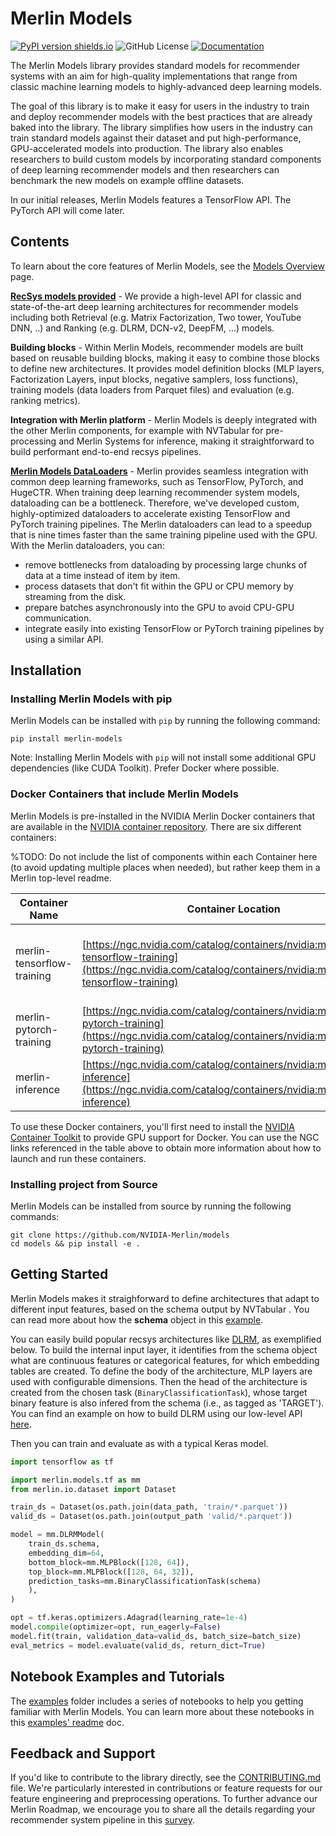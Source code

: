 # Merlin Models 
[![PyPI version shields.io](https://img.shields.io/pypi/v/merlin-models.svg)](https://pypi.python.org/pypi/merlin-models/)
![GitHub License](https://img.shields.io/github/license/NVIDIA-Merlin/models)
[![Documentation](https://img.shields.io/badge/documentation-blue.svg)](https://nvidia-merlin.github.io/models/main/)

The Merlin Models library provides standard models for recommender systems with an aim for high-quality implementations
that range from classic machine learning models to highly-advanced deep learning models.

The goal of this library is to make it easy for users in the industry to train and deploy recommender models with the best
practices that are already baked into the library. The library simplifies how users in the industry can train standard models against their dataset and put high-performance, GPU-accelerated models into production. The library also enables researchers to build custom
models by incorporating standard components of deep learning recommender models and then researchers can benchmark the new models on
example offline
datasets.

In our initial releases, Merlin Models features a TensorFlow API. The PyTorch API will come later.

## Contents

To learn about the core features of Merlin Models, see the [Models Overview](docs/source/models_overview.md) page.

**[RecSys models provided](https://nvidia-merlin.github.io/models/main/models_overview.html)**  - We provide a high-level API for classic and state-of-the-art deep learning architectures for recommender models including both Retrieval (e.g. Matrix Factorization, Two tower, YouTube DNN, ..) and Ranking (e.g. DLRM, DCN-v2, DeepFM, ...) models.

**Building blocks** - Within Merlin Models, recommender models are built based on reusable building blocks, making it easy to combine those blocks to define new architectures. It provides model definition blocks (MLP layers, Factorization Layers, input blocks, negative samplers, loss functions), training models (data loaders from Parquet files) and evaluation (e.g. ranking metrics).

**Integration with Merlin platform** - Merlin Models is deeply integrated with the other Merlin components, for example with NVTabular for pre-processing and Merlin Systems for inference, making it straightforward to build performant end-to-end recsys pipelines.

**[Merlin Models DataLoaders](https://nvidia-merlin.github.io/models/main/api.html#loader-utility-functions)** - Merlin provides seamless integration with common deep learning frameworks, such as TensorFlow, PyTorch, and HugeCTR. When training deep learning recommender system models, dataloading can be a bottleneck. Therefore, we've developed custom, highly-optimized dataloaders to accelerate existing TensorFlow and PyTorch training pipelines. The Merlin dataloaders can lead to a speedup that is nine times faster than the same training pipeline used with the GPU. With the Merlin dataloaders, you can:
- remove bottlenecks from dataloading by processing large chunks of data at a time instead of item by item.
- process datasets that don't fit within the GPU or CPU memory by streaming from the disk.
- prepare batches asynchronously into the GPU to avoid CPU-GPU communication.
- integrate easily into existing TensorFlow or PyTorch training pipelines by using a similar API.
## Installation

### Installing Merlin Models with pip

Merlin Models can be installed with `pip` by running the following command:
```shell
pip install merlin-models
```
Note: Installing Merlin Models with `pip` will not install some additional GPU dependencies (like CUDA Toolkit). Prefer Docker where possible.

### Docker Containers that include Merlin Models

Merlin Models is pre-installed in the NVIDIA Merlin Docker containers that are available in the [NVIDIA container repository](https://ngc.nvidia.com/catalog/containers/nvidia:merlin). There are six different containers:


%TODO: Do not include the list of components within each Container here (to avoid updating multiple places when needed), but rather keep them in a Merlin top-level readme.
<!-- prettier-ignore-start -->

| Container Name             | Container Location | Functionality |
| -------------------------- | ------------------ | ------------- |
| merlin-tensorflow-training | [https://ngc.nvidia.com/catalog/containers/nvidia:merlin:merlin-tensorflow-training](https://ngc.nvidia.com/catalog/containers/nvidia:merlin:merlin-tensorflow-training) | Transformers4Rec, NVTabular, TensorFlow, and HugeCTR Tensorflow Embedding plugin |
| merlin-pytorch-training    | [https://ngc.nvidia.com/catalog/containers/nvidia:merlin:merlin-pytorch-training](https://ngc.nvidia.com/catalog/containers/nvidia:merlin:merlin-pytorch-training)    | Transformers4Rec, NVTabular and PyTorch
| merlin-inference           | [https://ngc.nvidia.com/catalog/containers/nvidia:merlin:merlin-inference](https://ngc.nvidia.com/catalog/containers/nvidia:merlin:merlin-inference)           | Transformers4Rec, NVTabular, PyTorch, and Triton Inference |  |


<!-- prettier-ignore-end -->

To use these Docker containers, you'll first need to install the [NVIDIA Container Toolkit](https://github.com/NVIDIA/nvidia-docker) to provide GPU support for Docker. You can use the NGC links referenced in the table above to obtain more information about how to launch and run these containers.

### Installing project from Source

Merlin Models can be installed from source by running the following commands: 
```
git clone https://github.com/NVIDIA-Merlin/models
cd models && pip install -e .
```
<!-- Need core benefits, Common use cases, or Highlights -->

## Getting Started
Merlin Models makes it straighforward to define architectures that adapt to different input features, based on the schema output by NVTabular . You can read more about how the **schema** object in this [example](https://github.com/NVIDIA-Merlin/models/blob/main/examples/02-Merlin-Models-and-NVTabular-applying-to-your-own-dataset.ipynb).

You can easily build popular recsys architectures like [DLRM](http://arxiv.org/abs/1906.00091), as exemplified below. To build the internal input layer, it identifies from the schema object what are continuous features or categorical features, for which embedding tables are created. To define the body of the architecture, MLP layers are used with configurable dimensions. Then the head of the architecture is created from the chosen task (`BinaryClassificationTask`), whose target binary feature is also infered from the schema (i.e., as tagged as 'TARGET'). You can find an example on how to build DLRM using our low-level API [here](https://nvidia-merlin.github.io/models/main/models_overview.html#deep-learning-recommender-model).

Then you can train and evaluate as with a typical Keras model.

```python
import tensorflow as tf

import merlin.models.tf as mm
from merlin.io.dataset import Dataset

train_ds = Dataset(os.path.join(data_path, 'train/*.parquet'))
valid_ds = Dataset(os.path.join(output_path 'valid/*.parquet'))

model = mm.DLRMModel(
    train_ds.schema,
    embedding_dim=64,
    bottom_block=mm.MLPBlock([128, 64]),
    top_block=mm.MLPBlock([128, 64, 32]),
    prediction_tasks=mm.BinaryClassificationTask(schema)
    ),
)

opt = tf.keras.optimizers.Adagrad(learning_rate=1e-4)
model.compile(optimizer=opt, run_eagerly=False)
model.fit(train, validation_data=valid_ds, batch_size=batch_size)
eval_metrics = model.evaluate(valid_ds, return_dict=True)
```



<!--
## Sample Notebooks

* Link to each notebook directory when #190 is merged.
-->

## Notebook Examples and Tutorials
The [examples](https://github.com/NVIDIA-Merlin/models/tree/main/examples) folder includes a series of notebooks to help you getting familiar with Merlin Models. You can learn more about these notebooks in this [examples' readme](https://github.com/NVIDIA-Merlin/models/tree/main/examples#merlin-models-example-notebooks) doc.


## Feedback and Support

If you'd like to contribute to the library directly, see the [CONTRIBUTING.md](CONTRIBUTING.md) file.
We're particularly interested in contributions or feature requests for our feature engineering and preprocessing operations.
To further advance our Merlin Roadmap, we encourage you to share all the details regarding your recommender system pipeline in this [survey](https://developer.nvidia.com/merlin-devzone-survey).

<!-- TODO
If you're interested in learning more about how Merlin Models works, see our documentation.
We also have API documentation that outlines the specifics of the available calls within the library.
-->